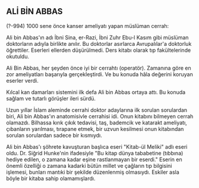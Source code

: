 ## ALİ BİN ABBAS

(?-994) 1000 sene önce kanser ameliyatı yapan müslüman cerrah:

Ali bin Abbas'ın adı İbni Sina, er-Razi, İbni Zuhr Ebu-l Kasım gibi müslüman doktorların adıyla birlikte anılır. Bu doktorlar asırlarca Avrupalılar'a doktorluk öğrettiler. Eserleri ellerden düşürülmedi. Ders kitabı olarak tıp fakültelerinde okutuldu.

Ali Bin Abbas, her şeyden önce iyi bir cerrahtı (operatör). Zamanına göre en zor ameliyatları ba­şarıyla gerçekleştirdi. Ve bu konuda hâla değerini koruyan eserler verdi.

Kılcal kan damarları sistemini ilk defa Ali bin Abbas ortaya attı. Bu konuda sağlam ve tutarlı gö­rüşler ileri sürdü.

Uzun yıllar İslam aleminde cerrahi doktor adaylarına ilk sorulan sorulardan biri, Ali bin Ab­bas'ın anatomisivle cerrahisi idi. Onun kitabını bil­meyen cerrah olamazdı. Bilhassa kırık çıkık teda­visi, taş, bademcik ve katarakt ameliyatı, çıbanla­rın yarılması, tırapane etmek, bir uzvun kesilmesi onun kitabından sorulan sorulardan sadece bir kısmıydı.

Ali bin Abbas'ı şöhrete kavuşturan başlıca eseri "Kitab-ül Meliki" adlı eseri oldu. Dr. Siğrid Hunke'nin ifadesiyle "Bu kitap dünya tababetine (tıbbı­na) hediye edilen, o zamana kadar eşine rastlan­mayan bir eserdi." Eserin en önemli özelliği o za­mana kadarki bütün millet ve çağların tıp bilgisini işlemesi, bunları mantıki bir şekilde düzenlenmiş olmasıydı. Eskiler asla böyle bir kitaba sahip ola­mamışlardı.
